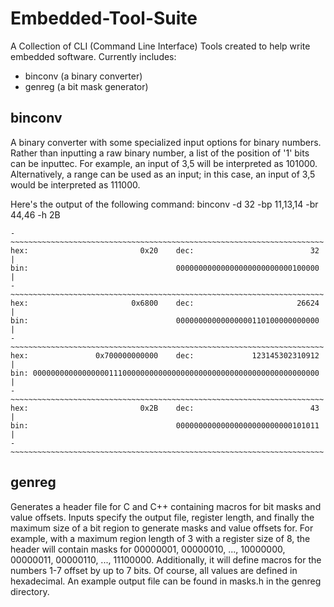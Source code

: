 # Embedded-Tool-Suite
A Collection of CLI (Command Line Interface) Tools created to help write embedded software. Currently includes:
- binconv (a binary converter)
- genreg (a bit mask generator)

## binconv
A binary converter with some specialized input options for binary numbers. Rather than inputting a raw binary number, a list of the position of '1' bits can be inputtec. For example, an input of 3,5 will be interpreted as 101000. Alternatively, a range can be used as an input; in this case, an input of 3,5 would be interpreted as 111000. 

Here's the output of the following command: binconv -d 32 -bp 11,13,14 -br 44,46 -h 2B
~~~
-~~~~~~~~~~~~~~~~~~~~~~~~~~~~~~~~~~~~~~~~~~~~~~~~~~~~~~~~~~~~~~~~~~~~~~
hex:                         0x20    dec:                          32 |
bin:                                 00000000000000000000000000100000 |
-~~~~~~~~~~~~~~~~~~~~~~~~~~~~~~~~~~~~~~~~~~~~~~~~~~~~~~~~~~~~~~~~~~~~~~
hex:                       0x6800    dec:                       26624 |
bin:                                 00000000000000000110100000000000 |
-~~~~~~~~~~~~~~~~~~~~~~~~~~~~~~~~~~~~~~~~~~~~~~~~~~~~~~~~~~~~~~~~~~~~~~
hex:               0x700000000000    dec:             123145302310912 |
bin: 0000000000000000011100000000000000000000000000000000000000000000 |
-~~~~~~~~~~~~~~~~~~~~~~~~~~~~~~~~~~~~~~~~~~~~~~~~~~~~~~~~~~~~~~~~~~~~~~
hex:                         0x2B    dec:                          43 |
bin:                                 00000000000000000000000000101011 |
-~~~~~~~~~~~~~~~~~~~~~~~~~~~~~~~~~~~~~~~~~~~~~~~~~~~~~~~~~~~~~~~~~~~~~~
~~~

## genreg
Generates a header file for C and C++ containing macros for bit masks and value offsets. Inputs specify the output file, register length, and finally the maximum size of a bit region to generate masks and value offsets for. For example, with a maximum region length of 3 with a register size of 8, the header will contain masks for 00000001, 00000010, ..., 10000000, 00000011, 00000110, ..., 11100000. Additionally, it will define macros for the numbers 1-7 offset by up to 7 bits. Of course,
all values are defined in hexadecimal. An example output file can be found in masks.h in the genreg directory.
